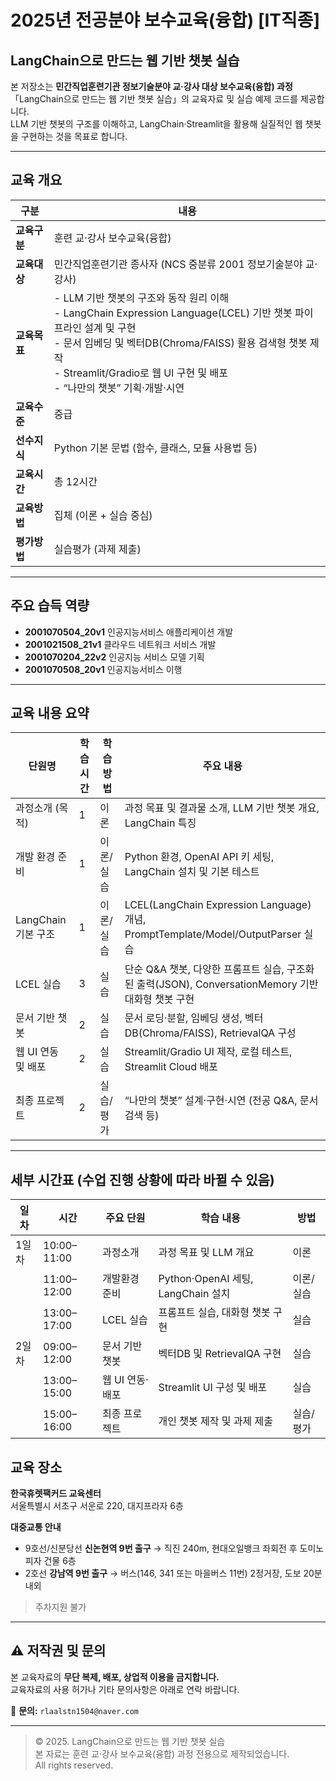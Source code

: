# 2025년 전공분야 보수교육(융합) [IT직종]  
## **LangChain으로 만드는 웹 기반 챗봇 실습**

본 저장소는 **민간직업훈련기관 정보기술분야 교·강사 대상 보수교육(융합) 과정**  
「LangChain으로 만드는 웹 기반 챗봇 실습」의 교육자료 및 실습 예제 코드를 제공합니다.  
LLM 기반 챗봇의 구조를 이해하고, LangChain·Streamlit을 활용해 실질적인 웹 챗봇을 구현하는 것을 목표로 합니다.

---

## 교육 개요

| 구분 | 내용 |
|------|------|
| **교육구분** | 훈련 교·강사 보수교육(융합) |
| **교육대상** | 민간직업훈련기관 종사자 (NCS 중분류 2001 정보기술분야 교·강사) |
| **교육목표** | - LLM 기반 챗봇의 구조와 동작 원리 이해<br>- LangChain Expression Language(LCEL) 기반 챗봇 파이프라인 설계 및 구현<br>- 문서 임베딩 및 벡터DB(Chroma/FAISS) 활용 검색형 챗봇 제작<br>- Streamlit/Gradio로 웹 UI 구현 및 배포<br>- “나만의 챗봇” 기획·개발·시연 |
| **교육수준** | 중급 |
| **선수지식** | Python 기본 문법 (함수, 클래스, 모듈 사용법 등) |
| **교육시간** | 총 12시간 |
| **교육방법** | 집체 (이론 + 실습 중심) |
| **평가방법** | 실습평가 (과제 제출) |

---

## 주요 습득 역량

- **2001070504_20v1** 인공지능서비스 애플리케이션 개발  
- **2001021508_21v1** 클라우드 네트워크 서비스 개발  
- **2001070204_22v2** 인공지능 서비스 모델 기획  
- **2001070508_20v1** 인공지능서비스 이행  

---

## 교육 내용 요약

| 단원명 | 학습시간 | 학습방법 | 주요 내용 |
|---------|-----------|------------|-------------|
| 과정소개 (목적) | 1 | 이론 | 과정 목표 및 결과물 소개, LLM 기반 챗봇 개요, LangChain 특징 |
| 개발 환경 준비 | 1 | 이론/실습 | Python 환경, OpenAI API 키 세팅, LangChain 설치 및 기본 테스트 |
| LangChain 기본 구조 | 1 | 이론/실습 | LCEL(LangChain Expression Language) 개념, PromptTemplate/Model/OutputParser 실습 |
| LCEL 실습 | 3 | 실습 | 단순 Q&A 챗봇, 다양한 프롬프트 실습, 구조화된 출력(JSON), ConversationMemory 기반 대화형 챗봇 구현 |
| 문서 기반 챗봇 | 2 | 실습 | 문서 로딩·분할, 임베딩 생성, 벡터DB(Chroma/FAISS), RetrievalQA 구성 |
| 웹 UI 연동 및 배포 | 2 | 실습 | Streamlit/Gradio UI 제작, 로컬 테스트, Streamlit Cloud 배포 |
| 최종 프로젝트 | 2 | 실습/평가 | “나만의 챗봇” 설계·구현·시연 (전공 Q&A, 문서 검색 등) |

---

##  세부 시간표 (수업 진행 상황에 따라 바뀔 수 있음)

| 일차 | 시간 | 주요 단원 | 학습 내용 | 방법 |
|------|------|------------|------------|------|
| 1일차 | 10:00–11:00 | 과정소개 | 과정 목표 및 LLM 개요 | 이론 |
|  | 11:00–12:00 | 개발환경 준비 | Python·OpenAI 세팅, LangChain 설치 | 이론/실습 |
|  | 13:00–17:00 | LCEL 실습 | 프롬프트 실습, 대화형 챗봇 구현 | 실습 |
| 2일차 | 09:00–12:00 | 문서 기반 챗봇 | 벡터DB 및 RetrievalQA 구현 | 실습 |
|  | 13:00–15:00 | 웹 UI 연동·배포 | Streamlit UI 구성 및 배포 | 실습 |
|  | 15:00–16:00 | 최종 프로젝트 | 개인 챗봇 제작 및 과제 제출 | 실습/평가 |

## 교육 장소

**한국휴렛팩커드 교육센터**  
서울특별시 서초구 서운로 220, 대지프라자 6층  

**대중교통 안내**
- 9호선/신분당선 **신논현역 9번 출구** → 직진 240m, 현대오일뱅크 좌회전 후 도미노피자 건물 6층  
- 2호선 **강남역 9번 출구** → 버스(146, 341 또는 마을버스 11번) 2정거장, 도보 20분 내외  
> 주차지원 불가

---

## ⚠️ 저작권 및 문의

본 교육자료의 **무단 복제, 배포, 상업적 이용을 금지합니다.**  
교육자료의 사용 허가나 기타 문의사항은 아래로 연락 바랍니다.  

📩 **문의:** `rlaalstn1504@naver.com`

---

> © 2025. LangChain으로 만드는 웹 기반 챗봇 실습  
> 본 자료는 훈련 교·강사 보수교육(융합) 과정 전용으로 제작되었습니다.  
> All rights reserved.
